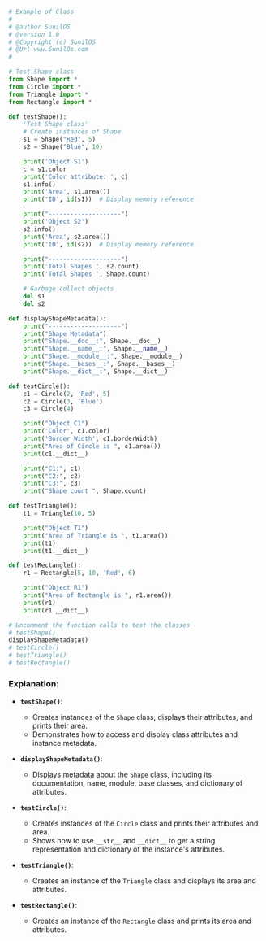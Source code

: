 
```python
# Example of Class 
#
# @author SunilOS  
# @version 1.0
# @Copyright (c) SunilOS  
# @Url www.SunilOs.com
#

# Test Shape class
from Shape import *
from Circle import *
from Triangle import *
from Rectangle import *

def testShape():
    'Test Shape class'
    # Create instances of Shape 
    s1 = Shape("Red", 5)
    s2 = Shape("Blue", 10)

    print('Object S1')
    c = s1.color
    print('Color attribute: ', c)
    s1.info()
    print('Area', s1.area())
    print('ID', id(s1))  # Display memory reference 

    print("--------------------")
    print('Object S2')
    s2.info()
    print('Area', s2.area())
    print('ID', id(s2))  # Display memory reference

    print("--------------------")    
    print('Total Shapes ', s2.count)
    print('Total Shapes ', Shape.count)

    # Garbage collect objects
    del s1
    del s2

def displayShapeMetadata():
    print("--------------------")
    print("Shape Metadata")
    print("Shape.__doc__:", Shape.__doc__)
    print("Shape.__name__:", Shape.__name__)
    print("Shape.__module__:", Shape.__module__)
    print("Shape.__bases__:", Shape.__bases__)
    print("Shape.__dict__:", Shape.__dict__)

def testCircle():
    c1 = Circle(2, 'Red', 5)
    c2 = Circle(3, 'Blue')
    c3 = Circle(4)

    print("Object C1")
    print('Color', c1.color)
    print('Border Width', c1.borderWidth)
    print("Area of Circle is ", c1.area())
    print(c1.__dict__)

    print("C1:", c1)
    print("C2:", c2)
    print("C3:", c3)
    print("Shape count ", Shape.count)    

def testTriangle():
    t1 = Triangle(10, 5)

    print("Object T1")
    print("Area of Triangle is ", t1.area())
    print(t1)
    print(t1.__dict__)

def testRectangle():
    r1 = Rectangle(5, 10, 'Red', 6)

    print("Object R1")
    print("Area of Rectangle is ", r1.area())
    print(r1)
    print(r1.__dict__)

# Uncomment the function calls to test the classes
# testShape()
displayShapeMetadata()
# testCircle()
# testTriangle()
# testRectangle()
```

### Explanation:

- **`testShape()`**: 
  - Creates instances of the `Shape` class, displays their attributes, and prints their area.
  - Demonstrates how to access and display class attributes and instance metadata.

- **`displayShapeMetadata()`**: 
  - Displays metadata about the `Shape` class, including its documentation, name, module, base classes, and dictionary of attributes.

- **`testCircle()`**: 
  - Creates instances of the `Circle` class and prints their attributes and area.
  - Shows how to use `__str__` and `__dict__` to get a string representation and dictionary of the instance's attributes.

- **`testTriangle()`**: 
  - Creates an instance of the `Triangle` class and displays its area and attributes.

- **`testRectangle()`**: 
  - Creates an instance of the `Rectangle` class and prints its area and attributes.

